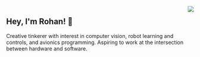 <img align="right" src="https://github-readme-streak-stats.herokuapp.com?user=Rohan-Bansal&theme=dark&hide_border=true">

## Hey, I'm Rohan! 👋

Creative tinkerer with interest in computer vision, robot learning and controls, and avionics programming. Aspiring to work at the intersection between hardware and software.
